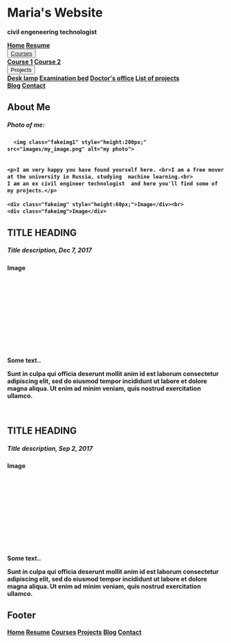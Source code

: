 
<!DOCTYPE html>
<html>
<head>
<meta name="viewport" content="width=device-width, initial-scale=1">
<link rel="stylesheet" href="https://cdnjs.cloudflare.com/ajax/libs/font-awesome/4.7.0/css/font-awesome.min.css">
<link rel="stylesheet" type="text/css" href="main.css">
</head>

<body id="Homepage">



<div class="header">
  <h1>Maria's Website</h1>
  <p><strong>civil engeneering technologist
<!--     </p> -->
<!--   <p>A <b>responsive</b> website created by me.</p> -->
<!-- </div> -->

<div class="navbar">
  <a href="Homepage.html">Home</a>
  <a href="Resume.html">Resume</a>
  <div class="subnav">
    <button class="subnavbtn"><a href="Courses.html">Courses</a> <i class="fa fa-caret-down"></i></button>
    <div class="subnav-content">
      <a href="Courses.html">Course 1</a>
      <a href="Courses.html">Course 2</a>
    </div>
  </div> 
  <div class="subnav">
    <button class="subnavbtn">Projects <i class="fa fa-caret-down"></i></button>
    <div class="subnav-content">
      <a href="https://www.revitcity.com/downloads.php?action=view&object_id=20153">Desk lamp</a>
      <a href="https://www.revitcity.com/downloads.php?action=view&object_id=20243">Examination bed</a>
      <a href="https://yadi.sk/d/a9haxyjFByM14Q">Doctor's office</a>
      <a href="Projects.html">List of projects</a>
    </div>
  </div>
  <a href="Blog.html">Blog</a>
  <a href="Contact.html">Contact</a>
</div>

<section class="container">
<div class="row">
  <div class="side">
    <h2>About Me</h2>
    <h5>Photo of me:</h5>
    
      <img class="fakeimg1" style="height:200px;" src="images/my_image.png" alt="my photo">
    
    
    <p>I am very happy you have found yourself here. <br>I am a free mover at the university in Russia, studying  machine learning.<br>
    I am an ex civil engineer technologist  and here you'll find some of my projects.</p>

    <div class="fakeimg" style="height:60px;">Image</div><br>
    <div class="fakeimg">Image</div>
  </div>
  <div class="main">
    <h2>TITLE HEADING</h2>
    <h5>Title description, Dec 7, 2017</h5>
    <div class="fakeimg" style="height:200px;">Image</div>
    <p>Some text..</p>
    <p>Sunt in culpa qui officia deserunt mollit anim id est laborum consectetur adipiscing elit, sed do eiusmod tempor incididunt ut labore et dolore magna aliqua. Ut enim ad minim veniam, quis nostrud exercitation ullamco.</p>
    <br>
    <h2>TITLE HEADING</h2>
    <h5>Title description, Sep 2, 2017</h5>
    <div class="fakeimg" style="height:200px;">Image</div>
    <p>Some text..</p>
    <p>Sunt in culpa qui officia deserunt mollit anim id est laborum consectetur adipiscing elit, sed do eiusmod tempor incididunt ut labore et dolore magna aliqua. Ut enim ad minim veniam, quis nostrud exercitation ullamco.</p>
  </div>
</div>
</section>

<footer class="footer">
  <h2>Footer</h2>
  <nav>
    <a href="Homepage.html">Home</a>
    <a href="Resume.html">Resume</a>
    <a href="Courses.html">Courses</a>
    <a href="Projects.html">Projects</a>
    <a href="Blog.html">Blog</a>
    <a href="Contact.html">Contact</a>
  </nav>
</footer>

<!--</body> -->
<!--</html> -->
